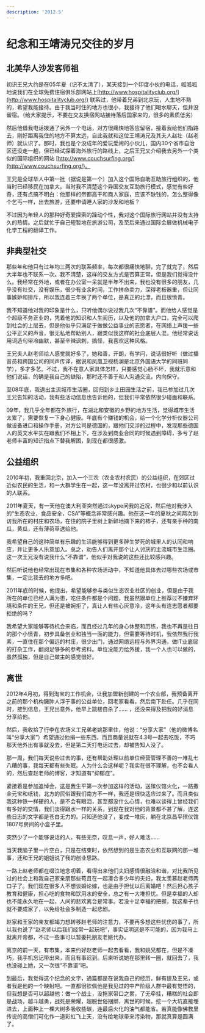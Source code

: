 ```yaml
---
description: '2012.5'
---
```


# 纪念和王靖涛兄交往的岁月

## 北美华人沙发客师祖

初识王兄大约是在05年夏（记不太清了），某天接到一个印度小伙的电话，呱呱呱地说我们在全球免费住宿俱乐部网站上[http://www.hospitalityclub.org/](http://www.hospitalityclub.org/) 联系过，他带着兄弟到北京玩，人生地不熟的，希望我能接待。由于我当时住的地方也很小，我接待了他们喝水聊天，但并没留宿。（给大家提示，不要在交友换宿网站接待落后国家来的，很多的素质低劣）  
  
然后他借我电话拨通了另外一个电话，对方很痛快地答应留宿，接着我给他们指路去，刚好距离我住的地方不算太远，自此我就和这位王靖涛兄及其夫人赵壮（赵老师）就认识了。那时，我也是个没成年的爱玩爱闹的小伙儿，国内30个省市自治区还没走一趟，但已经试探着海外旅行的路线上，之后王兄又介绍我去另外一个类似的国际组织的网站 [http://www.couchsurfing.org/](http://www.couchsurfing.org/)。  
  
王兄是全球华人中第一批（据说是第一个）加入这个国际自助互助旅行组织的，他当时已经移民在加拿大。当时我不清楚这个异国交友互助旅行模式，感觉有些好奇，还有点搞不明白：他那样的帝都高干和商人家庭，应该不缺钱的，怎么整得像个乞丐一样，出去旅游，还要申请睡人家的沙发和地板？

不过因为年轻人的那种好奇爱探索的躁动个性，我对这个国际旅行网站并没有太持久的热情。之后就忙于自己短暂地在旅游公司，及至后来通过国际会展做机械电子化学工程的翻译工作。

## 非典型社交

那些年和他只有过年均三两次的联系频率，每次都很痛快地聊，完了就完了，然后大半年也不联系一次。我不清楚，这样的交友方式是否算正常，但是我们觉得没什么。我经常在外地，或者在办公室一呆就是半年不出来，我也没有很多的朋友，几乎没有社交，没有娱乐，很少有业余时间，工作拼命卖力，深得老板器重，但让同事嫉妒和排斥，所以我连着三年换了两个单位，是真正的北漂，而且很愤青。  
  
我不知道他对我的印象是什么，只听他偶尔说过我几次“不靠谱”。而他给人感觉是个超级不务正业的，凭着他的知识和人生阅历，以及他的加拿大户口，完全可以爬到社会的上层去，但是他似乎只满足于做做公益事业的志愿者，在网络上声援一些公平正义的声音，很无私地帮助别人，跟类似我这样的社会底层人混，他经常说话用词造句带冷幽默，甚至辛辣讽刺，搞怪，我喜欢这种风格。  
  
王兄夫人赵老师给人感觉就好多了，她和善，开朗，有学问，说话很好听（做过播音员和跨国公司的同声传译，据说和凤凰卫视杨澜是北京外国语大学的同班同学），多才多艺。不过，我不在意人家具体怎样，只要感觉心肠不坏，我就乐意和他们说话，的确是我自己的缺陷，那时还不善于和人沟通交流，内向保守。  
  
至08年底，我退出主流城市生活圈，回归到乡土田园生活之前，我已参加过几次王兄告知的活动，我有些活动信息也告诉他的，但我们平常依然很少碰面和联系。  
  
09年，我几乎全年都在外旅行，在湖北和安徽的乡野的地方生活，觉得城市生活太累了，需要恢复一下身心健康。年底有个赚钱的机会，给一个化学分析仪器公司做设备进口和操作手册，对方公司是德国的，跟他们交涉的过程中，发现那些德国人的英文水平实在跟我们不相上下，在涉及到商业合同的时候遇到障碍，多亏了赵老师丰富的知识指点下替我解困，到现在都很感激。  


## 公益组织

2010年初，我重回北京，加入一个三农（农业农村农民）的公益组织，在郊区过近似农民的生活，和一大群学生在一起，这一年没离开过农村，也很少和以前认识的人联系。  
  
2011年夏天，有一天他在澳大利亚突然通过skype问我的近况，然后他对我涉入的“生态农业，食品安全，CSA”等概念非常感兴趣。他在这一年的夏秋之间两次到访我所在的村庄和农场，在住的院子里树上新鲜地摘下来的柿子，还有亲手种的南瓜，黄瓜，还有薄荷草送给他。  
  
我希望自己的这种简单有乐趣的生活能够得到更多醉生梦死的城里人的认同和响应，并让更多人乐意加入。总之，劝告人们离开那个让人讨厌的主流城市生活圈。这一次王兄没有说我什么“不靠谱”，他似乎对我说的这些还比较感兴趣。  
  
然后听说他也经常出现在市集和各种农场活动中，不知道他具体去过哪些农场或市集，一定比我去的地方多吧。  
  
2011年底的时候，他提出，希望能够参与类似生态农业社区的创业，但是由于我所在的单位已经人满为患，吃住条件都是个问题，我虽然跟单位上推荐过不嫌弃环境和条件的王兄，但还是被婉拒了，真让人有些心灰意冷，这年头有连志愿者都要拒绝的吗？

我希望大家能够等待机会来临，而且经过几年的身心休整和历练，我也不再是往日的那个小愤青，初步具备创业和独当一面的能力，但需要等待时机，我依然我行我素，一直住在那个偏远的村庄，很少出门，通过网络远程与外界沟通，做IT业底层的打杂工作，翻阅足够多的参考资料。单位没能力给外援，我一个人也可以做的，虽然孤独，但是自己做主的感觉很好。  


## 离世

2012年4月初，得到淘宝的工作机会，让我加盟新创建的一个农业部，我预备离开之前的那个机构臃肿人浮于事的公益单位，回老家看看，然后南下赴任。几乎在同时，接到信息，王兄出意外，他早上跳楼自杀了…… ，还没来得及把我的好消息分享给他。  
  
然后，我收拾了行李在农场义工兄弟老姚那里住，他说：“分享大家”（他的微博名叫“分享大家”）希望通过他捐一些东西，而且商量说就在4.3号一起去吃饭，不巧那天他外出有事就没去，但是第二天打电话过去，却被告知人没了。  
  
那一周，我们每天说些过去的事，还有帮助处理以前单位经营管理不善的一堆乱七八糟的事，我每天都有些失眠。人为什么会这样呢？我实在很不理解，也不会看人的，然后查赵老师的博客，才知道有“抑郁症”。  
  
紧接着是参加追悼会，这是我生平第一次参加这样的活动，送殡仪馆火化，一路撒金元宝和纸钱，北方的民俗跟我们南方不一样，我还是很快适应过来了。而且类似我这种铁一样硬的人，是不会有眼泪，甚至都没什么心情，也难以谈得上曾经我们有多好的交情，我们淡得跟水一样的关系，到现在我对他的背景都不甚了解，连这些日志的文字都是苍白无力的。只知道他没了，变成一堆灰，躺在北京昌平殡仪馆1807号房间的小盒子里。

突然少了一个能够说话的人，有些无奈，叹息一声，好人难活……  
  
当天我脑子里一片空白，只是在结束时，依然想到的是生态农业和互联网的那一堆事，还和王兄的姐姐说了我的创业思路。  
  
一路上赵老师都在啜泣地念叨着，看得出来他们夫妇感情很融洽和谐，对比我所见过的社会上和我自己家亲朋那些苟且在一起凑合多少年的夫妇，我太羡慕赵老师两口子了。我们现在很多人不想谈婚论嫁，也是由于担忧以后离婚吧！然后担心孩子教育和健康，担心吃的食物和饮用水的安全，总之有一大堆担忧。但是幸福的人却也不能永久地在一起，人间的悲欢离合是常事。若没十足幸福的把握，我这辈子也就不要成家了，以免给社会多制造一起悲剧。  
  
赵家和王家的亲友都竭力想转移赵老师的注意力，不要再多想这些忧伤的事了，所以我也说了“赵老师以后我们经常一起玩吧”，事实证明这是不可能的，因为我马上就离开帝都，不过一些事可以暂委托朋友老姚代办。  
  
离京的前一天，有市集，本来约好赵老师一起去看看，我和姚兄都在，但是不凑巧，我手机忘记带出来，而且有事迟到。后来听说她在那里转一圈，就回去了，我也没碰上她，又一次很“不靠谱”吧。  
  
到最后，我觉得这个纪念的文字，通篇都是在说我自己的经历，鲜有提及王兄，或者我是他的一个映射吧。一直都很钦佩他是我见过的中产阶级人群中最有觉悟的，但我想是否可以超越他：做一个战士，没拖家带口之累，了无牵挂，糟糕的社会即是战场，越斗越勇，战死是荣耀，超脱世俗捆绑，离世的时候，挖一个大坑直接埋进去，上面种上一棵大树多吸收些碳，连最后火化的油气都能省。若真能像佛教里传说的高僧们可化作一道彩虹飞上天，没有给地球带来污染物，那就真算是圆满了。

  


